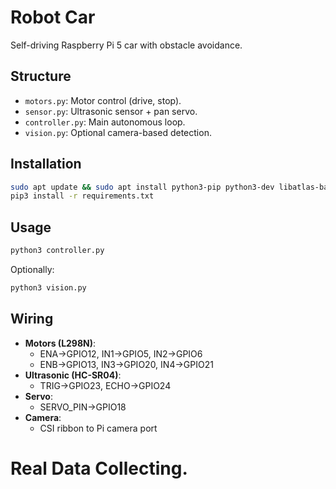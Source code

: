# Robot Car

Self-driving Raspberry Pi 5 car with obstacle avoidance.

## Structure

- `motors.py`: Motor control (drive, stop).
- `sensor.py`: Ultrasonic sensor + pan servo.
- `controller.py`: Main autonomous loop.
- `vision.py`: Optional camera-based detection.

## Installation

```bash
sudo apt update && sudo apt install python3-pip python3-dev libatlas-base-dev libhdf5-dev -y
pip3 install -r requirements.txt
```

## Usage

```bash
python3 controller.py
```

Optionally:
```bash
python3 vision.py
```

## Wiring

- **Motors (L298N)**:
  - ENA→GPIO12, IN1→GPIO5, IN2→GPIO6
  - ENB→GPIO13, IN3→GPIO20, IN4→GPIO21
- **Ultrasonic (HC-SR04)**:
  - TRIG→GPIO23, ECHO→GPIO24
- **Servo**:
  - SERVO_PIN→GPIO18
- **Camera**:
  - CSI ribbon to Pi camera port



# Real Data Collecting.